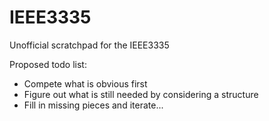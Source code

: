 # IEEE3335
Unofficial scratchpad for the IEEE3335


Proposed todo list:

- Compete what is obvious first
- Figure out what is still needed by considering a structure
- Fill in missing pieces and iterate...

